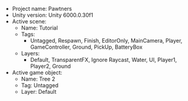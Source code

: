 <!-- UNITY CODE ASSIST INSTRUCTIONS START -->
- Project name: Pawtners
- Unity version: Unity 6000.0.30f1
- Active scene:
  - Name: Tutorial
  - Tags:
    - Untagged, Respawn, Finish, EditorOnly, MainCamera, Player, GameController, Ground, PickUp, BatteryBox
  - Layers:
    - Default, TransparentFX, Ignore Raycast, Water, UI, Player1, Player2, Ground
- Active game object:
  - Name: Tree 2
  - Tag: Untagged
  - Layer: Default
<!-- UNITY CODE ASSIST INSTRUCTIONS END -->
